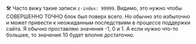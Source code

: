 
🛠 Часто вижу такие записи `z-index: 99999`. Видимо, это нужно чтобы СОВЕРШЕННО ТОЧНО блок был поверх всего. Но обычно это избыточно и может привести к неожиданным последствиям в процессе поддержки сайта. Я обычно проставляю значения -1, 0 и 1. А если нужно что-то большее, то значения 10 будет вполне достаточно.
